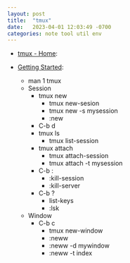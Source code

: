 ```yaml
---
layout: post
title:  "tmux"
date:   2023-04-01 12:03:49 -0700
categories: note tool util env
---
```


- [tmux - Home](https://github.com/tmux/tmux/wiki):

- [Getting Started](https://github.com/tmux/tmux/wiki/Getting-Started):
	- man 1 tmux
	- Session
		- tmux new
			- tmux new-sesion
			- tmux new -s mysession
			- :new
		- C-b d
		- tmux ls
			- tmux list-session
		- tmux attach
			- tmux attach-session
			- tmux attach -t mysession
		- C-b :
			- :kill-session
			- :kill-server
		- C-b ?
			- list-keys
			- :lsk
	- Window
		- C-b c
			- tmux new-window
			- :neww
			- :neww -d mywindow
			- :neww -t index